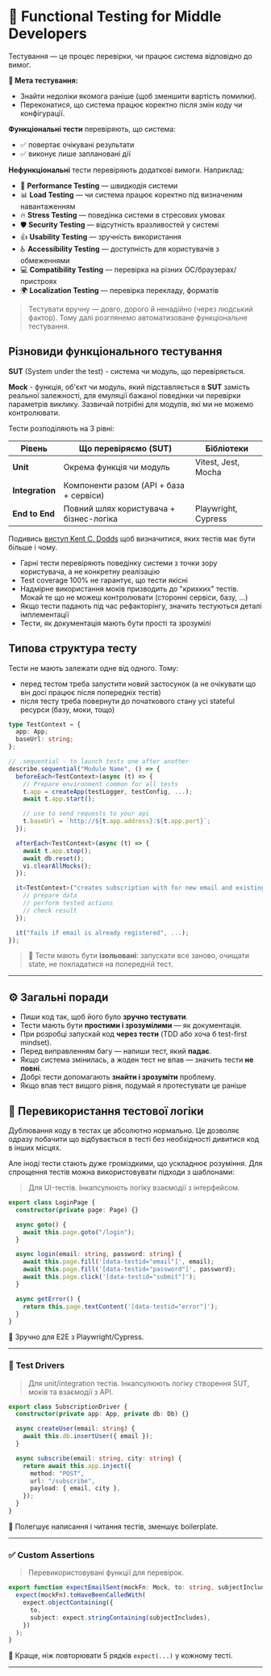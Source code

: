 # 🧪 Functional Testing for Middle Developers

Тестування — це процес перевірки, чи працює система відповідно до вимог.

**🎯 Мета тестування:**
- Знайти недоліки якомога раніше (щоб зменшити вартість помилки).
- Переконатися, що система працює коректно після змін коду чи конфігурації.

**Функціональні тести** перевіряють, що система:
- ✅ повертає очікувані результати
- ✅ виконує лише заплановані дії

**Нефункціональні** тести перевіряють додаткові вимоги. Наприклад:

- 🚀 **Performance Testing** — швидкодія системи
- 📊 **Load Testing** — чи система працює коректно під визначеним навантаженням
- 🔥 **Stress Testing** — поведінка системи в стресових умовах
- 🛡️ **Security Testing** — відсутність вразливостей у системі
- 👍 **Usability Testing** — зручність використання
- ♿ **Accessibility Testing** — доступність для користувачів з обмеженнями
- 💻 **Compatibility Testing** — перевірка на різних ОС/браузерах/пристроях
- 🌍 **Localization Testing** — перевірка перекладу, форматів

> Тестувати вручну — довго, дорого й ненадійно (через людський фактор). Тому далі розглянемо автоматизоване функціональне тестування.

## Різновиди функціонального тестування

**SUT** (System under the test) - система чи модуль, що перевіряється.

**Mock** - функція, об'єкт чи модуль, який підставляється в **SUT** замість реальної залежності, для емуляції бажаної поведінки чи перевірки параметрів виклику. Зазвичай потрібні для модулів, які ми не можемо контролювати.

Тести розподіляють на 3 рівні:

| Рівень          | Що перевіряємо (SUT)                    | Бібліотеки          |
| --------------- | --------------------------------------- | ------------------- |
| **Unit**        | Окрема функція чи модуль                | Vitest, Jest, Mocha |
| **Integration** | Компоненти разом (API + база + сервіси) |                     |
| **End to End**  | Повний шлях користувача + бізнес-логіка | Playwright, Cypress |

Подивись [виступ Kent C. Dodds](https://kentcdodds.com/blog/write-tests) щоб визначитися, яких тестів має бути більше і чому.

- Гарні тести перевіряють поведінку системи з точки зору користувача, а не конкретну реалізацію
- Test coverage 100% не гарантує, що тести якісні
- Надмірне використання моків призводить до "крихких" тестів. Мокай те що не можеш контролювати (сторонні сервіси, базу, ...)
- Якщо тести падають під час рефакторінгу, значить тестуються деталі імплементації
- Тести, як документація мають бути прості та зрозумілі

## Типова структура тесту

Тести не мають залежати одне від одного. Тому:

- перед тестом треба запустити новий застосунок (а не очікувати що він досі працює після попередніх тестів)
- після тесту треба повернути до початкового стану усі stateful ресурси (базу, моки, тощо)

```ts
type TestContext = {
  app: App;
  baseUrl: string;
};

// .sequential - to launch tests one after another
describe.sequential("Module Name", () => {
  beforeEach<TestContext>(async (t) => {
    // Prepare environment common for all tests
    t.app = createApp(testLogger, testConfig, ...);
    await t.app.start();

    // use to send requests to your api
    t.baseUrl = `http://${t.app.address}:${t.app.port}`;
  });

  afterEach<TestContext>(async (t) => {
    await t.app.stop();
    await db.reset();
    vi.clearAllMocks();
  });

  it<TestContext>("creates subscription with for new email and existing city", (t) => {
    // prepare data
    // perform tested actions
    // check result
  });

  it("fails if email is already registered", ...);
});
````

> 🧼 Тести мають бути **ізольовані**: запускати все заново, очищати state, не покладатися на попередній тест.

---

## ⚙️ Загальні поради

- Пиши код так, щоб його було **зручно тестувати**.
- Тести мають бути **простими і зрозумілими** — як документація.
- При розробці запускай код **через тести** (TDD або хоча б test-first mindset).
- Перед виправленням багу — напиши тест, який **падає**.
- Якщо система змінилась, а жоден тест не впав — значить тести **не повні**.
- Добрі тести допомагають **знайти і зрозуміти** проблему.
- Якщо впав тест вищого рівня, подумай я протестувати це раніше

## 🔁 Перевикористання тестової логіки

Дублювання коду в тестах це абсолютно нормально. Це дозволяє одразу побачити що відбувається в тесті без необхідності дивитися код в інших місцях.

Але іноді тести стають дуже громіздкими, що ускладнює розуміння. Для спрощення тестів можна використовувати підходи з шаблонами:

> Для UI-тестів. Інкапсулюють логіку взаємодії з інтерфейсом.

```ts
export class LoginPage {
  constructor(private page: Page) {}

  async goto() {
    await this.page.goto("/login");
  }

  async login(email: string, password: string) {
    await this.page.fill('[data-testid="email"]', email);
    await this.page.fill('[data-testid="password"]', password);
    await this.page.click('[data-testid="submit"]');
  }

  async getError() {
    return this.page.textContent('[data-testid="error"]');
  }
}
```

📍 Зручно для E2E з Playwright/Cypress.

---

### 🧪 Test Drivers

> Для unit/integration тестів. Інкапсулюють логіку створення SUT, моків та взаємодії з API.

```ts
export class SubscriptionDriver {
  constructor(private app: App, private db: Db) {}

  async createUser(email: string) {
    await this.db.insertUser({ email });
  }

  async subscribe(email: string, city: string) {
    return await this.app.inject({
      method: "POST",
      url: "/subscribe",
      payload: { email, city },
    });
  }
}
```

📍 Полегшує написання і читання тестів, зменшує boilerplate.

---

### ✅ Custom Assertions

> Перевикористовувані функції для перевірок.

```ts
export function expectEmailSent(mockFn: Mock, to: string, subjectIncludes: string) {
  expect(mockFn).toHaveBeenCalledWith(
    expect.objectContaining({
      to,
      subject: expect.stringContaining(subjectIncludes),
    })
  );
}
```

📍 Краще, ніж повторювати 5 рядків `expect(...)` у кожному тесті.

---
